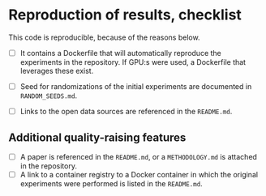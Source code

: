 # Reproduction of results, checklist

This code is reproducible, because of the reasons below.

- [ ] It contains a Dockerfile that will automatically reproduce the experiments in the repository. If GPU:s were used, a Dockerfile that leverages these exist.
- [ ] Seed for randomizations of the initial experiments are documented in `RANDOM_SEEDS.md`.
- [ ] Links to the open data sources are referenced in the `README.md`.


## Additional quality-raising features
- [ ] A paper is referenced in the `README.md`, or a `METHODOLOGY.md` is attached in the repository.
- [ ] A link to a container registry to a Docker container in which the original experiments were performed is listed in the `README.md`.
